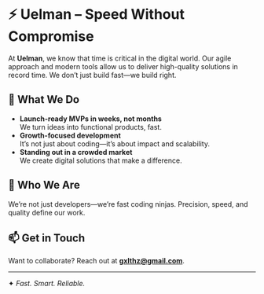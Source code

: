 # ⚡ Uelman – Speed Without Compromise  

At **Uelman**, we know that time is critical in the digital world. Our agile approach and modern tools allow us to deliver high-quality solutions in record time. We don’t just build fast—we build right.  

## 🚀 What We Do  
- **Launch-ready MVPs in weeks, not months**  
  We turn ideas into functional products, fast.  
- **Growth-focused development**  
  It’s not just about coding—it’s about impact and scalability.  
- **Standing out in a crowded market**  
  We create digital solutions that make a difference.  

## 🥷 Who We Are  
We’re not just developers—we’re fast coding ninjas. Precision, speed, and quality define our work.  

## 📫 Get in Touch  
Want to collaborate? Reach out at **[gxlthz@gmail.com](mailto:gxlthz@gmail.com)**.  

---
✦ *Fast. Smart. Reliable.*  
